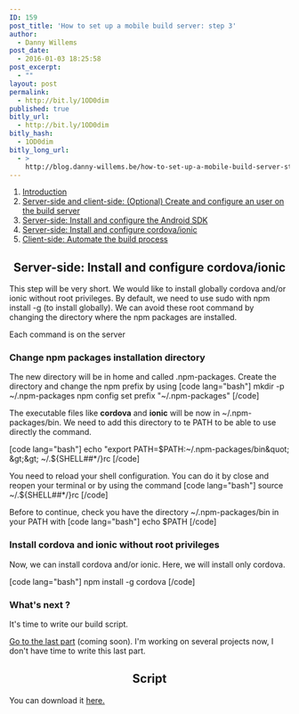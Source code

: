 ```yaml
---
ID: 159
post_title: 'How to set up a mobile build server: step 3'
author:
  - Danny Willems
post_date:
  - 2016-01-03 18:25:58
post_excerpt:
  - ""
layout: post
permalink:
  - http://bit.ly/1OD0dim
published: true
bitly_url:
  - http://bit.ly/1OD0dim
bitly_hash:
  - 1OD0dim
bitly_long_url:
  - >
    http://blog.danny-willems.be/how-to-set-up-a-mobile-build-server-step-3/
---
```

<ol>
	<li><a href="http://blog.danny-willems.be/how-to-set-up-a-mobile-build-server/">Introduction</a></li>
	<li><a href="http://blog.danny-willems.be/how-to-set-up-a-mobile-build-server-step-1/">Server-side and client-side: (Optional) Create and configure an user on the build server</a></li>
	<li><a href="http://blog.danny-willems.be/how-to-set-up-a-mobile-build-server-step-2/">Server-side: Install and configure the Android SDK</a></li>
	<li><a href="http://blog.danny-willems.be/how-to-set-up-a-mobile-build-server-step-3/">Server-side: Install and configure cordova/ionic</a></li>
	<li><a href="http://blog.danny-willems.be/how-to-set-up-a-mobile-build-server-step-4/">Client-side: Automate the build process</a></li>
</ol>

<h2 style="text-align: center">Server-side: Install and configure cordova/ionic</h2>

This step will be very short. We would like to install globally cordova and/or ionic without root privileges. By default, we need to use sudo with npm install -g (to install globally).
We can avoid these root command by changing the directory where the npm packages are installed.

<div>Each command is on the server</div>

<h3>Change npm packages installation directory</h3>

The new directory will be in home and called .npm-packages. Create the directory and change the npm prefix by using
[code lang="bash"]
mkdir -p ~/.npm-packages
npm config set prefix &quot;~/.npm-packages&quot;
[/code]

The executable files like <strong>cordova</strong> and <strong>ionic</strong> will be now in ~/.npm-packages/bin. We need to add this directory to te PATH to be able to use directly the command.

[code lang="bash"]
echo &quot;export PATH=$PATH:~/.npm-packages/bin&quot; &gt;&gt; ~/.${SHELL##*/}rc
[/code]

You need to reload your shell configuration. You can do it by close and reopen your terminal or by using the command
[code lang="bash"]
source ~/.${SHELL##*/}rc
[/code]

Before to continue, check you have the directory ~/.npm-packages/bin in your PATH with
[code lang="bash"]
echo $PATH
[/code]

<h3>Install cordova and ionic without root privileges</h3>

Now, we can install cordova and/or ionic. Here, we will install only cordova.

[code lang="bash"]
npm install -g cordova
[/code]

<h3>What's next ?</h3>

It's time to write our build script.

<span class="dashicons dashicons-arrow-right-alt"></span><a href="http://blog.danny-willems.be/how-to-set-up-a-mobile-build-server-step-4/">Go to the last part</a> (coming soon). I'm working on several projects now, I don't have time to write this last part.

<h2 style="text-align: center">Script</h2>

You can download it <a href="http://blog.danny-willems.be/download/script-how-to-set-up-a-mobile-build-server-step-3/">here.</a>